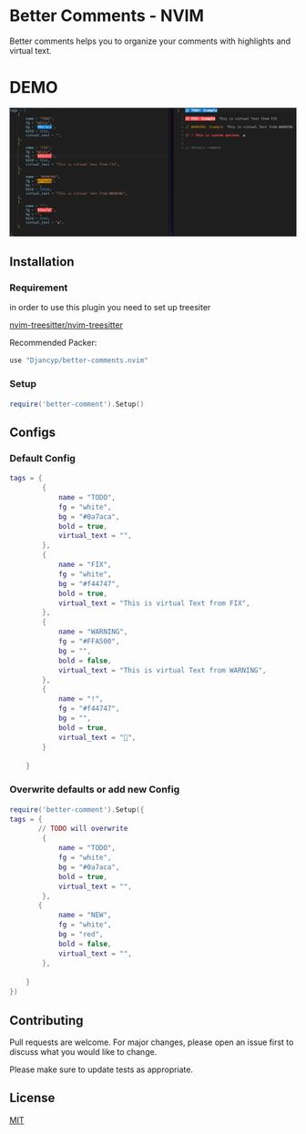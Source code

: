 # Better Comments - NVIM
Better comments helps you to organize your comments with highlights and virtual text.

# DEMO
![Demo](https://github.com/Djancyp/nvim-plugin-demo/blob/main/better-comment.nvim/images/example.png)
## Installation
### Requirement
in order to use this plugin you need to set up treesiter

[nvim-treesitter/nvim-treesitter](https://github.com/nvim-treesitter/nvim-treesitter)

Recommended Packer:

```lua
use "Djancyp/better-comments.nvim"
```
### Setup
```lua
require('better-comment').Setup()
```

## Configs
### Default Config
```lua
tags = {
        {
            name = "TODO",
            fg = "white",
            bg = "#0a7aca",
            bold = true,
            virtual_text = "",
        },
        {
            name = "FIX",
            fg = "white",
            bg = "#f44747",
            bold = true,
            virtual_text = "This is virtual Text from FIX",
        },
        {
            name = "WARNING",
            fg = "#FFA500",
            bg = "",
            bold = false,
            virtual_text = "This is virtual Text from WARNING",
        },
        {
            name = "!",
            fg = "#f44747",
            bg = "",
            bold = true,
            virtual_text = "",
        }

    }
```
### Overwrite defaults or add new Config
```lua
require('better-comment').Setup({
tags = {
       // TODO will overwrite
        {
            name = "TODO",
            fg = "white",
            bg = "#0a7aca",
            bold = true,
            virtual_text = "",
        },
       {
            name = "NEW",
            fg = "white",
            bg = "red",
            bold = false,
            virtual_text = "",
        },

    }
})
```


## Contributing
Pull requests are welcome. For major changes, please open an issue first to discuss what you would like to change.

Please make sure to update tests as appropriate.

## License
[MIT](https://choosealicense.com/licenses/mit/)
